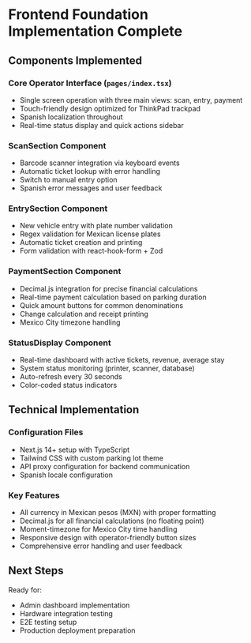 # Frontend Foundation Implementation Complete

## Components Implemented

### Core Operator Interface (`pages/index.tsx`)
- Single screen operation with three main views: scan, entry, payment
- Touch-friendly design optimized for ThinkPad trackpad
- Spanish localization throughout
- Real-time status display and quick actions sidebar

### ScanSection Component
- Barcode scanner integration via keyboard events
- Automatic ticket lookup with error handling
- Switch to manual entry option
- Spanish error messages and user feedback

### EntrySection Component
- New vehicle entry with plate number validation
- Regex validation for Mexican license plates
- Automatic ticket creation and printing
- Form validation with react-hook-form + Zod

### PaymentSection Component
- Decimal.js integration for precise financial calculations
- Real-time payment calculation based on parking duration
- Quick amount buttons for common denominations
- Change calculation and receipt printing
- Mexico City timezone handling

### StatusDisplay Component
- Real-time dashboard with active tickets, revenue, average stay
- System status monitoring (printer, scanner, database)
- Auto-refresh every 30 seconds
- Color-coded status indicators

## Technical Implementation

### Configuration Files
- Next.js 14+ setup with TypeScript
- Tailwind CSS with custom parking lot theme
- API proxy configuration for backend communication
- Spanish locale configuration

### Key Features
- All currency in Mexican pesos (MXN) with proper formatting
- Decimal.js for all financial calculations (no floating point)
- Moment-timezone for Mexico City time handling
- Responsive design with operator-friendly button sizes
- Comprehensive error handling and user feedback

## Next Steps
Ready for:
- Admin dashboard implementation
- Hardware integration testing
- E2E testing setup
- Production deployment preparation